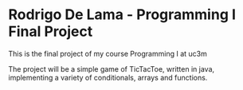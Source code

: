 # Rodrigo De Lama - Programming I Final Project
This is the final project of my course Programming I at uc3m

The project will be a simple game of TicTacToe, written in java, implementing a variety of conditionals, arrays and functions.
